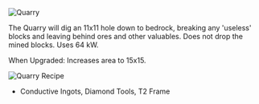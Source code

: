 ![Quarry](https://i.imgur.com/UHQ6R2Z.png?1)

The Quarry will dig an 11x11 hole down to bedrock, breaking any 'useless' blocks and leaving behind ores and other valuables. Does not drop the mined blocks. Uses 64 kW.

When Upgraded: Increases area to 15x15.

![Quarry Recipe](https://i.imgur.com/uGVV7OR.png?1)
* Conductive Ingots, Diamond Tools, T2 Frame